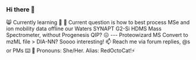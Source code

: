 ### Hi there 👋
😸 Currently learning 🌱
👀 Current question is how to best process MSe and ion mobility data offline our Waters SYNAPT G2-Si HDMS Mass Spectrometer, without Progenesis QIP? 😖
--- Proteowizard MS Convert to mzML file > DIA-NN? Soooo interesting!
📫 Reach me via forum replies, @s or PMs ⌨️
👧 Pronouns: She/Her. Alias: RedOctoCat!⚡

